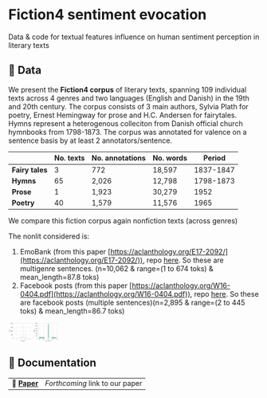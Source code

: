 # Fiction4 sentiment evocation
Data &amp; code for textual features influence on human sentiment perception in literary texts

## 🔬 Data

We present the **Fiction4 corpus** of literary texts, spanning 109 individual texts across 4 genres and two languages (English and Danish) in the 19th and 20th century.
The corpus consists of 3 main authors, Sylvia Plath for poetry, Ernest Hemingway for prose and H.C. Andersen for fairytales. Hymns represent a heterogenous colleciton from Danish official church hymnbooks from 1798-1873.
The corpus was annotated for valence on a sentence basis by at least 2 annotators/sentence.

|             | No. texts | No. annotations   | No. words  | Period     |
|-------------|-----|------|--------|------------|
| **Fairy tales**     | 3   | 772   | 18,597      | 1837-1847  |
| **Hymns**   | 65  | 2,026 | 12,798       | 1798-1873  |
| **Prose**   | 1  | 1,923 | 30,279         | 1952  |
| **Poetry**   | 40  | 1,579 | 11,576         | 1965  |

We compare this fiction corpus again nonfiction texts (across genres)

The nonlit considered is:
1. EmoBank (from this paper [https://aclanthology.org/E17-2092/](https://aclanthology.org/E17-2092/)), repo [here](https://github.com/JULIELab/EmoBank/tree/master). So these are multigenre sentences. (n=10,062 & range=(1 to 674 toks) & mean_length=87.8 toks)
2. Facebook posts (from this paper [https://aclanthology.org/W16-0404.pdf](https://aclanthology.org/W16-0404.pdf)), repo [here](https://github.com/wwbp/additional_data_sets/tree/master/valence_arousal). So these are facebook posts (multiple sentences)(n=2,895 & range=(2 to 445 toks) & mean_length=86.7 toks)

<a href="https://chc.au.dk"><img src="https://github.com/centre-for-humanities-computing/literary_evocation/blob/main/figures/human_rob_fiction4.png" width="20%" align="center"/></a>


## 📖 Documentation

|                             |                                                                                   |
| --------------------------- | --------------------------------------------------------------------------------- |
| 📄   **[Paper]**              | *Forthcoming* link to our paper                                                       |


[Paper]: forthcoming
